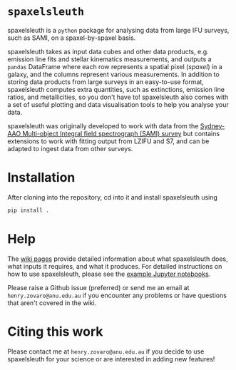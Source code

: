 # `spaxelsleuth`

spaxelsleuth is a `python` package for analysing data from large IFU surveys, such as SAMI, on a spaxel-by-spaxel basis. 

spaxelsleuth takes as input data cubes and other data products, e.g. emission line fits and stellar kinematics measurements, and outputs a `pandas` DataFrame where each row represents a spatial pixel (*spaxel*) in a galaxy, and the columns represent various measurements. In addition to storing data products from large surveys in an easy-to-use format, spaxelsleuth computes extra quantities, such as extinctions, emission line ratios, and metallicities, so you don't have to! spaxelsleuth also comes with a set of useful plotting and data visualisation tools to help you analyse your data. 

spaxelsleuth was originally developed to work with data from the [Sydney-AAO Multi-object Integral field spectrograph (SAMI) survey](http://sami-survey.org/) but contains extensions to work with fitting output from LZIFU and S7, and can be adapted to ingest data from other surveys.

# Installation

After cloning into the repository, cd into it and install spaxelsleuth using 
```sh
pip install .
```

# Help 
The [wiki pages](https://github.com/hzovaro/spaxelsleuth/wiki) provide detailed information about what spaxelsleuth does, what inputs it requires, and what it produces. 
For detailed instructions on how to use spaxelsleuth, please see the [example Jupyter notebooks](https://github.com/hzovaro/spaxelsleuth/tree/main/examples).

Please raise a Github issue (preferred) or send me an email at `henry.zovaro@anu.edu.au` if you encounter any problems or have questions that aren't covered in the wiki. 

# Citing this work
Please contact me at `henry.zovaro@anu.edu.au` if you decide to use spaxelsleuth for your science or are interested in adding new features!